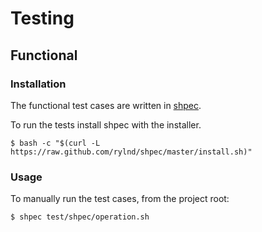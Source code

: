 # Testing

## Functional

### Installation

The functional test cases are written in [shpec](https://github.com/rylnd/shpec). 

To run the tests install shpec with the installer.

```
$ bash -c "$(curl -L https://raw.github.com/rylnd/shpec/master/install.sh)"
```

### Usage

To manually run the test cases, from the project root:

```
$ shpec test/shpec/operation.sh
```
